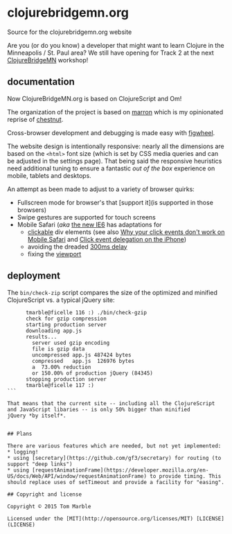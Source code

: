 # clojurebridgemn.org

Source for the clojurebridgemn.org website

Are you (or do you know) a developer that might want to learn
Clojure in the Minneapolis / St. Paul area? We still have
opening for Track 2 at the next [ClojureBridgeMN](http://ClojureBridgeMN.org) workshop!

## documentation

Now ClojureBridgeMN.org is based on ClojureScript and Om!

The organization of the project is based on
[marron](https://github.com/tmarble/marron) which is my
opinionated reprise of
[chestnut](https://github.com/plexus/chestnut).

Cross-browser development and debugging is made easy
with [figwheel](https://github.com/bhauman/lein-figwheel).

The website design is intentionally responsive: nearly all
the dimensions are based on the `<html>` font size (which is
set by CSS media queries and can be adjusted in the settings page).
That being said the responsive heuristics need additional
tuning to ensure a fantastic *out of the box* experience
on mobile, tablets and desktops.

An attempt as been made to adjust to a variety of browser
quirks:
* Fullscreen mode for browser's that [support it](is supported in those browsers)
* Swipe gestures are supported for touch screens
* Mobile Safari (*aka* [the new IE6](http://arstechnica.com/gadgets/2014/08/with-mobile-safari-as-the-new-ie6-microsoft-modifies-windows-phone/) has adaptations for
  * [clickable](http://www.quirksmode.org/blog/archives/2010/09/click_event_del.html) div elements (see also [Why your click events don't work on Mobile Safari](http://www.shdon.com/blog/2013/06/07/why-your-click-events-don-t-work-on-mobile-safari) and [Click event delegation on the iPhone](http://www.quirksmode.org/blog/archives/2010/09/click_event_del.html))
  * avoiding the dreaded [300ms delay](http://cubiq.org/remove-onclick-delay-on-webkit-for-iphone)
  * fixing the [viewport](http://garybacon.com/post/viewport-bug-in-mobile-safari-on-iphone-and-ipad/)

## deployment

The `bin/check-zip` script compares the size of the optimized and minified ClojureScript vs. a typical jQuery site:

````
      tmarble@ficelle 116 :) ./bin/check-gzip
      check for gzip compression
      starting production server
      downloading app.js
      results...
        server used gzip encoding
        file is gzip data
        uncompressed app.js 487424 bytes
        compressed   app.js  126976 bytes
        a  73.00% reduction
        or 150.00% of production jQuery (84345)
      stopping production server
      tmarble@ficelle 117 :)
```

That means that the current site -- including all the ClojureScript
and JavaScript libaries -- is only 50% bigger than minified
jQuery *by itself*.


## Plans

There are various features which are needed, but not yet implemented:
* logging!
* using [secretary](https://github.com/gf3/secretary) for routing (to support "deep links")
* using [requestAnimationFrame](https://developer.mozilla.org/en-US/docs/Web/API/window/requestAnimationFrame) to provide timing. This should replace uses of setTimeout and provide a facility for "easing".

## Copyright and license

Copyright © 2015 Tom Marble

Licensed under the [MIT](http://opensource.org/licenses/MIT) [LICENSE](LICENSE)
